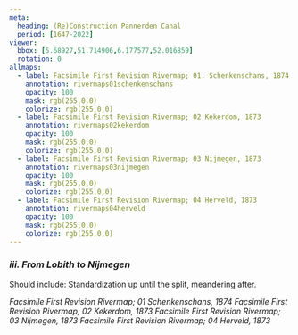 ```yaml
---
meta:
  heading: (Re)Construction Pannerden Canal
  period: [1647-2022]
viewer:
  bbox: [5.68927,51.714906,6.177577,52.016859]
  rotation: 0
allmaps:
  - label: Facsimile First Revision Rivermap; 01. Schenkenschans, 1874
    annotation: rivermaps01schenkenschans
    opacity: 100
    mask: rgb(255,0,0)
    colorize: rgb(255,0,0)
  - label: Facsimile First Revision Rivermap; 02 Kekerdom, 1873
    annotation: rivermaps02kekerdom
    opacity: 100
    mask: rgb(255,0,0)
    colorize: rgb(255,0,0)
  - label: Facsimile First Revision Rivermap; 03 Nijmegen, 1873
    annotation: rivermaps03nijmegen
    opacity: 100
    mask: rgb(255,0,0)
    colorize: rgb(255,0,0)
  - label: Facsimile First Revision Rivermap; 04 Herveld, 1873
    annotation: rivermaps04herveld
    opacity: 100
    mask: rgb(255,0,0)
    colorize: rgb(255,0,0)
---
```


### _iii.    From Lobith to Nijmegen_

Should include: Standardization up until the split, meandering after. 

_Facsimile First Revision Rivermap; 01 Schenkenschans, 1874_
_Facsimile First Revision Rivermap; 02 Kekerdom, 1873_
_Facsimile First Revision Rivermap; 03 Nijmegen, 1873_
_Facsimile First Revision Rivermap; 04 Herveld, 1873_
